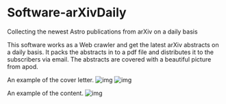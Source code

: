 # Software-arXivDaily
Collecting the newest Astro publications from arXiv on a daily basis

This software works as a Web crawler and get the latest arXiv abstracts on a daily basis. It packs the abstracts in to a pdf
file and distributes it to the subscribers via email. The abstracts are covered with a beautiful picture from apod.

An example of the cover letter.
![img](https://github.com/LiYunyang/Software-arXivDaily/blob/master/front1.png)
![img](https://github.com/LiYunyang/Software-arXivDaily/blob/master/front1.png)

An example of the content.
![img](https://github.com/LiYunyang/Software-arXivDaily/blob/master/content.png)
